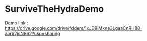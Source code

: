 # SurviveTheHydraDemo
Demo link : https://drive.google.com/drive/folders/1xJD9iMkne3LgaaCnRH88-aar62jcN862?usp=sharing

